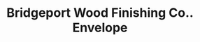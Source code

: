 ---
doi: 10.7916/D8NC7C6M
date_other: '1905'
date_other_textual: '1905'
form: printed ephemera
genre:
- Envelopes
name:
- Bridgeport Wood Finishing Co.
object_in_context_url: https://biggert.cul.columbia.edu/items/view/ave_biggert_00092
subject_hierarchical_geographic:
- New Milford, Connecticut, United States
subject_name:
- Bridgeport Wood Finishing Co.
title: Bridgeport Wood Finishing Co.. Envelope
sort_title: Bridgeport Wood Finishing Co.. Envelope
call_number: ave_biggert_00092
coordinates:
- 41.57694444444445,-73.40833333333335
pid: ave_biggert_00092
identifiers: ave_biggert_00092
canvas_id: ldpd:395367
permalink: "/items/ave_biggert_00092/"
layout: iiif-image-page
---